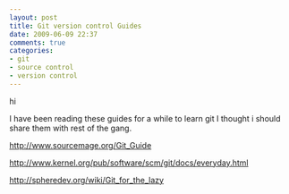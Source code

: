 ```yaml
---
layout: post
title: Git version control Guides
date: 2009-06-09 22:37
comments: true
categories:
- git
- source control
- version control
---
```

hi

I have been reading these guides for a while to learn git I thought i should share them with rest of the gang.

<a href="http://www.sourcemage.org/Git_Guide">http://www.sourcemage.org/Git_Guide</a>

<a href="http://www.kernel.org/pub/software/scm/git/docs/everyday.html">http://www.kernel.org/pub/software/scm/git/docs/everyday.html</a>

<a href="http://spheredev.org/wiki/Git_for_the_lazy">http://spheredev.org/wiki/Git_for_the_lazy</a>
